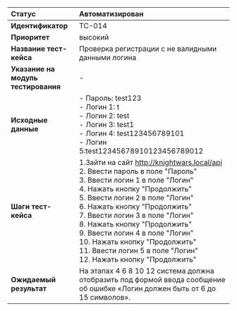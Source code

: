 |**Статус**|Автоматизирован|
|:-----|:---------|
| **Идентификатор** | TC-014 |
| **Приоритет** | высокий |
| **Название тест-кейса** | Проверка регистрации с не валидными данными логина |
| **Указание на модуль тестирования** | - |
| **Исходные данные** | - Пароль: test123 <br>- Логин 1: t <br> - Логин 2: test <br>- Логин 3: test1 <br> - Логин 4: test123456789101 <br> - Логин 5:test12345678910123456789012 |
| **Шаги тест-кейса** | 1.Зайти на сайт http://knightwars.local/api <br>2. Ввести пароль в поле "Пароль" <br>3. Ввести логин 1 в поле "Логин" <br> 4. Нажать кнопку "Продолжить" <br>5. Ввести логин 2 в поле "Логин" <br> 6. Нажать кнопку "Продолжить" <br>7. Ввести логин 3 в поле "Логин" <br> 8. Нажать кнопку "Продолжить" <br>9. Ввести логин 4 в поле "Логин" <br> 10. Нажать кнопку "Продолжить" <br>11. Ввести логин 5 в поле "Логин" <br> 12. Нажать кнопку "Продолжить" |
| **Ожидаемый результат** | На этапах 4 6 8 10 12 система должна отобразить под формой ввода сообщение об ошибке «Логин должен быть от 6 до 15 символов».|